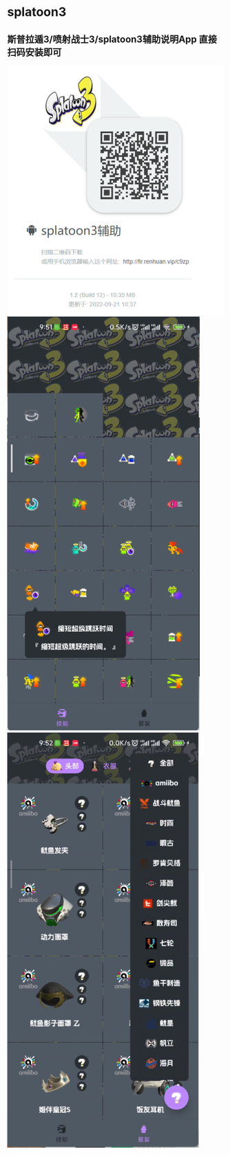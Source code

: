 # splatoon3
## 斯普拉遁3/喷射战士3/splatoon3辅助说明App 直接扫码安装即可
![下载二维码](/qr4.jpg)<br />
![下载二维码](/img_3.jpg)
![下载二维码](/img_4.jpg)
